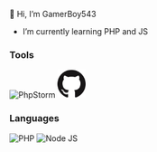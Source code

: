 👋 Hi, I’m GamerBoy543
 - I’m currently learning PHP and JS

 ### Tools
 <img alt="PhpStorm" src="https://upload.wikimedia.org/wikipedia/commons/d/d2/PhpStorm_Icon.png" width="50" height="50"></img>
 <img alt="GitHub" src="https://raw.githubusercontent.com/github/explore/78df643247d429f6cc873026c0622819ad797942/topics/github/github.png" width="50" height="50"></img>
 <!-- <img alt="" src="" width="50" height="50"></img> -->
 
 ### Languages
 <img alt="PHP" src="https://www.php.net/images/logos/new-php-logo.svg" width="50" height="50"></img>
 <img alt="Node JS" src="https://cdn.iconscout.com/icon/free/png-512/node-js-1174925.png" width="50" height="50"></img>
 <!-- <img alt="" src="" width="50" height="50"></img> -->
